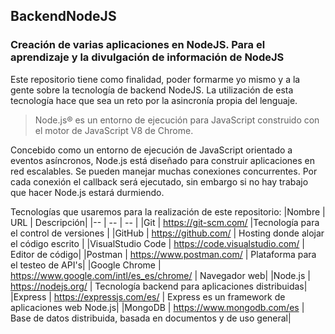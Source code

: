 ## BackendNodeJS
### Creación de varias aplicaciones en NodeJS. Para el aprendizaje y la divulgación de información de NodeJS

Este repositorio tiene como finalidad, poder formarme yo mismo y a la gente sobre la tecnología de backend NodeJS. 
La utilización de esta tecnología hace que sea un reto por la asincronía propia del lenguaje.

>Node.js® es un entorno de ejecución para JavaScript construido con el motor de JavaScript V8 de Chrome.

Concebido como un entorno de ejecución de JavaScript orientado a eventos asíncronos, Node.js está diseñado para construir aplicaciones en red escalables. Se pueden manejar muchas conexiones concurrentes. Por cada conexión el callback será ejecutado, sin embargo si no hay trabajo que hacer Node.js estará durmiendo.

Tecnologías que usaremos para la realización de este repositorio:
|Nombre | URL | Descripción|
|-- | -- | -- |
|Git | https://git-scm.com/ |Tecnología para el control de versiones |
|GitHub | https://github.com/ | Hosting donde alojar el código escrito |
|VisualStudio Code | https://code.visualstudio.com/ | Editor de código|
|Postman | https://www.postman.com/ | Plataforma para el testeo de API's|
|Google Chrome | https://www.google.com/intl/es_es/chrome/ | Navegador web|
|Node.js | https://nodejs.org/ | Tecnología backend para aplicaciones distribuidas|
|Express | https://expressjs.com/es/ | Express es un framework de aplicaciones web Node.js|
|MongoDB | https://www.mongodb.com/es | Base de datos distribuida, basada en documentos y de uso general|
